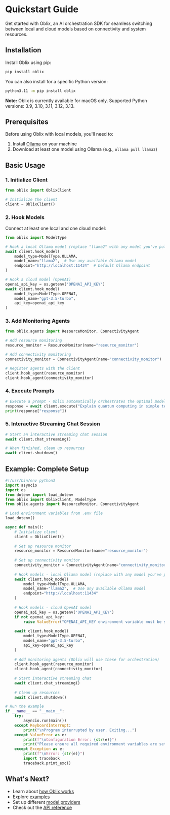 # Quickstart Guide

Get started with Oblix, an AI orchestration SDK for seamless switching between local and cloud models based on connectivity and system resources.

## Installation

Install Oblix using pip:

```bash
pip install oblix
```

You can also install for a specific Python version:

```bash
python3.11 -m pip install oblix
```

**Note:** Oblix is currently available for macOS only. Supported Python versions: 3.9, 3.10, 3.11, 3.12, 3.13.

## Prerequisites

Before using Oblix with local models, you'll need to:

1. Install [Ollama](https://ollama.ai/) on your machine
2. Download at least one model using Ollama (e.g., `ollama pull llama2`)

## Basic Usage

### 1. Initialize Client

```python
from oblix import OblixClient

# Initialize the client
client = OblixClient()
```

### 2. Hook Models

Connect at least one local and one cloud model:

```python
from oblix import ModelType

# Hook a local Ollama model (replace "llama2" with any model you've pulled)
await client.hook_model(
    model_type=ModelType.OLLAMA, 
    model_name="llama2",  # Use any available Ollama model
    endpoint="http://localhost:11434"  # Default Ollama endpoint
)

# Hook a cloud model (OpenAI)
openai_api_key = os.getenv('OPENAI_API_KEY')
await client.hook_model(
    model_type=ModelType.OPENAI, 
    model_name="gpt-3.5-turbo", 
    api_key=openai_api_key
)
```

### 3. Add Monitoring Agents

```python
from oblix.agents import ResourceMonitor, ConnectivityAgent

# Add resource monitoring
resource_monitor = ResourceMonitor(name="resource_monitor")

# Add connectivity monitoring
connectivity_monitor = ConnectivityAgent(name="connectivity_monitor")

# Register agents with the client
client.hook_agent(resource_monitor)
client.hook_agent(connectivity_monitor)
```

### 4. Execute Prompts

```python
# Execute a prompt - Oblix automatically orchestrates the optimal model
response = await client.execute("Explain quantum computing in simple terms")
print(response["response"])
```

### 5. Interactive Streaming Chat Session

```python
# Start an interactive streaming chat session
await client.chat_streaming()

# When finished, clean up resources
await client.shutdown()
```

## Example: Complete Setup

```python
#!/usr/bin/env python3
import asyncio
import os
from dotenv import load_dotenv
from oblix import OblixClient, ModelType
from oblix.agents import ResourceMonitor, ConnectivityAgent

# Load environment variables from .env file
load_dotenv()

async def main():
    # Initialize client
    client = OblixClient()
    
    # Set up resource monitor
    resource_monitor = ResourceMonitor(name="resource_monitor")
    
    # Set up connectivity monitor
    connectivity_monitor = ConnectivityAgent(name="connectivity_monitor")
    
    # Hook models - local Ollama model (replace with any model you've pulled)
    await client.hook_model(
        model_type=ModelType.OLLAMA,
        model_name="llama2",  # Use any available Ollama model
        endpoint="http://localhost:11434"
    )
    
    # Hook models - cloud OpenAI model
    openai_api_key = os.getenv('OPENAI_API_KEY')
    if not openai_api_key:
        raise ValueError("OPENAI_API_KEY environment variable must be set")
    
    await client.hook_model(
        model_type=ModelType.OPENAI, 
        model_name="gpt-3.5-turbo", 
        api_key=openai_api_key
    )
    
    # Add monitoring agents (Oblix will use these for orchestration)
    client.hook_agent(resource_monitor)
    client.hook_agent(connectivity_monitor)
    
    # Start interactive streaming chat
    await client.chat_streaming()
    
    # Clean up resources
    await client.shutdown()

# Run the example
if __name__ == "__main__":
    try:
        asyncio.run(main())
    except KeyboardInterrupt:
        print("\nProgram interrupted by user. Exiting...")
    except ValueError as e:
        print(f"\nConfiguration Error: {str(e)}")
        print("Please ensure all required environment variables are set.")
    except Exception as e:
        print(f"\nError: {str(e)}")
        import traceback
        traceback.print_exc()
```

## What's Next?

- Learn about [how Oblix works](../core-concepts/how-it-works.md)
- Explore [examples](../examples/basic-usage.md)
- Set up different [model providers](../providers/index.md)
- Check out the [API reference](../api-reference/oblix-client.md)
